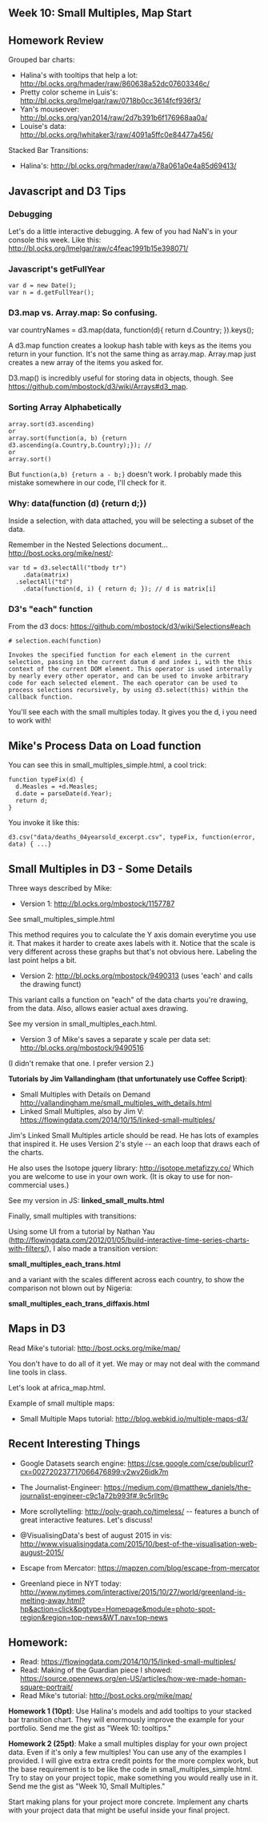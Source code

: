 ## Week 10: Small Multiples, Map Start

## Homework Review

Grouped bar charts:

* Halina's with tooltips that help a lot: http://bl.ocks.org/hmader/raw/860638a52dc07603346c/
* Pretty color scheme in Luis's: http://bl.ocks.org/lmelgar/raw/0718b0cc3614fcf936f3/
* Yan's mouseover: http://bl.ocks.org/yan2014/raw/2d7b391b6f176968aa0a/
* Louise's data: http://bl.ocks.org/lwhitaker3/raw/4091a5ffc0e84477a456/

Stacked Bar Transitions:

* Halina's: http://bl.ocks.org/hmader/raw/a78a061a0e4a85d69413/


## Javascript and D3 Tips

### Debugging

Let's do a little interactive debugging.  A few of you had NaN's in your console this week.  Like this: http://bl.ocks.org/lmelgar/raw/c4feac1991b15e398071/

### Javascript's getFullYear

````
var d = new Date();
var n = d.getFullYear();
````


### D3.map vs. Array.map: So confusing.

var countryNames = d3.map(data, function(d){
  return d.Country;
}).keys();

A d3.map function creates a lookup hash table with keys as the items you return in your function.  It's not the same thing as array.map.  Array.map just creates a new array of the items you asked for.

D3.map() is incredibly useful for storing data in objects, though. See https://github.com/mbostock/d3/wiki/Arrays#d3_map.


### Sorting Array Alphabetically

````
array.sort(d3.ascending)
or
array.sort(function(a, b) {return d3.ascending(a.Country,b.Country);}); // 
or
array.sort()
````

But `function(a,b) {return a - b;}` doesn't work.  I probably made this mistake somewhere in our code, I'll check for it.

### Why: data(function (d) {return d;})

Inside a selection, with data attached, you will be selecting a subset of the data.

Remember in the Nested Selections document... http://bost.ocks.org/mike/nest/:

````
var td = d3.selectAll("tbody tr")
    .data(matrix)
  .selectAll("td")
    .data(function(d, i) { return d; }); // d is matrix[i]
````

### D3's "each" function

From the d3 docs: https://github.com/mbostock/d3/wiki/Selections#each

    # selection.each(function)

    Invokes the specified function for each element in the current selection, passing in the current datum d and index i, with the this context of the current DOM element. This operator is used internally by nearly every other operator, and can be used to invoke arbitrary code for each selected element. The each operator can be used to process selections recursively, by using d3.select(this) within the callback function.

You'll see each with the small multiples today.  It gives you the d, i you need to work with!


## Mike's Process Data on Load function

You can see this in small_multiples_simple.html, a cool trick:

````
function typeFix(d) {
  d.Measles = +d.Measles;
  d.date = parseDate(d.Year);
  return d;
}
````

You invoke it like this:

````
d3.csv("data/deaths_04yearsold_excerpt.csv", typeFix, function(error, data) { ...}
````

## Small Multiples in D3 - Some Details

Three ways described by Mike:

* Version 1: http://bl.ocks.org/mbostock/1157787

See small_multiples_simple.html

This method requires you to calculate the Y axis domain everytime you use it. That makes it harder to create axes labels with it.  Notice that the scale is very different across these graphs but that's not obvious here.  Labeling the last point helps a bit.

* Version 2: http://bl.ocks.org/mbostock/9490313 (uses 'each' and calls the drawing funct)

This variant calls a function on "each" of the data charts you're drawing, from the data. Also, allows easier actual axes drawing.

See my version in small_multiples_each.html.

* Version 3 of Mike's saves a separate y scale per data set: http://bl.ocks.org/mbostock/9490516

(I didn't remake that one. I prefer version 2.)

**Tutorials by Jim Vallandingham (that unfortunately use Coffee Script)**:

* Small Multiples with Details on Demand http://vallandingham.me/small_multiples_with_details.html
* Linked Small Multiples, also by Jim V: https://flowingdata.com/2014/10/15/linked-small-multiples/

Jim's Linked Small Multiples article should be read. He has lots of examples that inspired it.  He uses Version 2's style -- an each loop that draws each of the charts.

He also uses the Isotope jquery library: http://isotope.metafizzy.co/  Which you are welcome to use in your own work. (It is okay to use for non-commercial uses.)

See my version in JS: **linked_small_mults.html**

Finally, small multiples with transitions:

Using some UI from a tutorial by Nathan Yau (http://flowingdata.com/2012/01/05/build-interactive-time-series-charts-with-filters/), I also made a transition version:

**small_multiples_each_trans.html**

and a variant with the scales different across each country, to show the comparison not blown out by Nigeria:

**small_multiples_each_trans_diffaxis.html**


## Maps in D3

Read Mike's tutorial: http://bost.ocks.org/mike/map/

You don't have to do all of it yet.  We may or may not deal with the command line tools in class.

Let's look at africa_map.html.

Example of small multiple maps:

* Small Multiple Maps tutorial: http://blog.webkid.io/multiple-maps-d3/


## Recent Interesting Things

* Google Datasets search engine: https://cse.google.com/cse/publicurl?cx=002720237717066476899:v2wv26idk7m

* The Journalist-Engineer: https://medium.com/@matthew_daniels/the-journalist-engineer-c9c1a72b993f#.9c5rllt9c

* More scrollytelling: http://poly-graph.co/timeless/ -- features a bunch of great interactive features. Let's discuss!

* @VisualisingData's best of august 2015 in vis: http://www.visualisingdata.com/2015/10/best-of-the-visualisation-web-august-2015/

* Escape from Mercator: https://mapzen.com/blog/escape-from-mercator

* Greenland piece in NYT today: http://www.nytimes.com/interactive/2015/10/27/world/greenland-is-melting-away.html?hp&action=click&pgtype=Homepage&module=photo-spot-region&region=top-news&WT.nav=top-news


## Homework:

* Read: https://flowingdata.com/2014/10/15/linked-small-multiples/
* Read: Making of the Guardian piece I showed: https://source.opennews.org/en-US/articles/how-we-made-homan-square-portrait/
* Read Mike's tutorial: http://bost.ocks.org/mike/map/

**Homework 1 (10pt)**:  Use Halina's models and add tooltips to your stacked bar transition chart.  They will enormously improve the example for your portfolio.
Send me the gist as "Week 10: tooltips."

**Homework 2 (25pt)**: Make a small multiples display for your own project data. Even if it's only a few multiples!  You can use any of the examples I provided.  I will give extra extra credit points for the more complex work, but the base requirement is to be like the code in small_multiples_simple.html.  Try to stay on your project topic, make something you would really use in it.  Send me the gist as "Week 10, Small Multiples."

Start making plans for your project more concrete.  Implement any charts with your project data that might be useful inside your final project.


